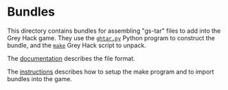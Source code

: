 # Bundles

This directory contains bundles for assembling "gs-tar" files to add into the Grey Hack game.  They use the [`ghtar.py`](../bin/ghtar.py) Python program to construct the bundle, and the [`make`](../src/make.src) Grey Hack script to unpack.

The [documentation](../bundle-files.md) describes the file format.

The [instructions](../README.md#import-files-into-the-game) describes how to setup the make program and to import bundles into the game.
